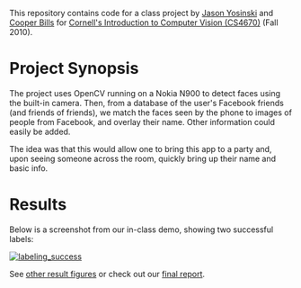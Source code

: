 This repository contains code for a class project by [Jason
Yosinski](http://yosinski.com/) and [Cooper
Bills](http://www.linkedin.com/pub/cooper-bills/17/363/a51) for
[Cornell's Introduction to Computer Vision (CS4670)](http://www.cs.cornell.edu/courses/cs4670/2010fa/)
(Fall 2010).



Project Synopsis
=================

The project uses OpenCV running on a Nokia N900 to detect faces using
the built-in camera. Then, from a database of the user's Facebook
friends (and friends of friends), we match the faces seen by the phone
to images of people from Facebook, and overlay their name. Other
information could easily be added.

The idea was that this would allow one to bring this app to a party
and, upon seeing someone across the room, quickly bring up their name
and basic info.



Results
=================

Below is a screenshot from our in-class demo, showing two successful
labels:

[![labeling_success](https://raw.github.com/yosinski/Cornell-CS4670-2010/master/figures/photo_2009_01_02_02_15_50_58.jpg)](https://raw.github.com/yosinski/Cornell-CS4670-2010/master/figures/photo_2009_01_02_02_15_50_58.jpg)

See [other result figures](https://github.com/yosinski/Cornell-CS4670-2010/tree/master/figures) or check out our [final report](https://github.com/yosinski/Cornell-CS4670-2010/tree/master/report_final).
